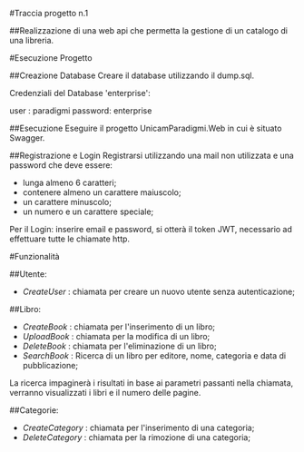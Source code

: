 #Traccia progetto n.1

##Realizzazione di una web api che permetta la gestione di un catalogo di una libreria.

#Esecuzione Progetto

##Creazione Database
Creare il database utilizzando il dump.sql.

Credenziali del Database 'enterprise':

user : paradigmi
password: enterprise

##Esecuzione
Eseguire il progetto UnicamParadigmi.Web in cui è situato Swagger.

##Registrazione e Login
Registrarsi utilizzando una mail non utilizzata e una password che deve essere: 
+ lunga almeno 6 caratteri;
+ contenere almeno un carattere maiuscolo;
+ un carattere minuscolo;
+ un numero e un carattere speciale;

Per il Login: inserire email e password, si otterà il token JWT, necessario ad effettuare tutte le chiamate http.

#Funzionalità

##Utente:
+ *CreateUser* : chiamata per creare un nuovo utente senza autenticazione;

##Libro:

+ *CreateBook* : chiamata per l'inserimento di un libro;
+ *UploadBook* : chiamata per la modifica di un libro;
+ *DeleteBook* : chiamata per l'eliminazione di un libro;
+ *SearchBook* : Ricerca di un libro per editore, nome, categoria e data di pubblicazione;

La ricerca impaginerà i risultati in base ai parametri passanti nella chiamata, verranno visualizzati i libri e il numero delle pagine.

##Categorie:

+ *CreateCategory* : chiamata per l'inserimento di una categoria;
+ *DeleteCategory* : chiamata per la rimozione di una categoria;

